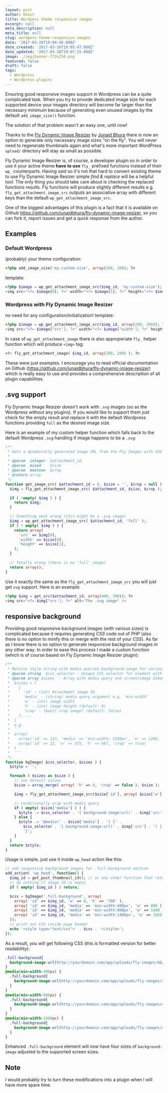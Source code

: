 ```yaml
---
layout: post
author: Ghost
title: Wordpess theme responsive images
excerpt: null
meta_description: null
meta_title: null
slug: wordpess-theme-responsive-images
date: '2017-03-28T19:04:46.000Z'
date_created: '2017-03-18T19:05:47.000Z'
date_updated: '2017-03-28T19:07:15.000Z'
image: ./img/banner-772x250.png
featured: false
draft: false
tags:
  - Wordpress
  - Wordpress plugins
---
```

Ensuring good responsive images support in Wordpress can be a quite complicated task. When you try to provide dedicated image size for each supported device your images directory will become far larger than the necessary minimum because of generating even unused images by the default `add_image_size()` function.

The solution of that problem wasn't an easy one, until now!

Thanks to the [Fly Dynamic Image Resizer](https://wordpress.org/plugins/fly-dynamic-image-resizer/) by [Junaid Bhura](http://www.junaidbhura.com/) there is now an option to generate only necessary image sizes "on the fly". You will never need to regenerate thumbnails again and what's more important WordPress `upload/` directory will stay as small as possible.

Fly Dynamic Image Resizer is, of course, a developer plugin so in order to use it your active theme **have to use** `fly_` prefixed functions instead of their `wp_` counterparts. Having said so it's not that hard to convert existing theme to use Fly Dynamic Image Resizer simple *find & replace* will be a helpful tool. The only thing you should take care about is checking the replaced functions results. Fly functions will produce slightly different results e.g. `fly_get_attachment_image_src` outputs an associative array with different keys than the default `wp_get_attachment_image_src`.

One of the biggest advantages of this plugin is a fact that it is available on Github https://github.com/junaidbhura/fly-dynamic-image-resizer, so you can fork it, report issues and get a quick response from the author.

## Examples

### Default Wordpress
(probably) your theme configuration:
```php
<?php add_image_size('my-custom-size', array(200, 200); ?>
```
template:
```php
<?php $image = wp_get_attachment_image_src($img_id, 'my-custom-size'); ?>
<img src="<?= $image[0]; ?>" width="<?= $image[1]; ?>" height="<?= $image[2]; ?>" />
```

### Wordpress with Fly Dynamic Image Resizer
no need for any configuration/initialization!
template:

```php
<?php $image = wp_get_attachment_image_src($img_id, array(200, 200)); ?>
<img src="<?= $image['src']; ?>" width="<?= $image['width']; ?>" height="<?= $image['height']; ?>" />
```

In case of `wp_get_attachment_image` there is also approperiate `fly_` helper function which will produce `<img>` tag:

```php
<?= fly_get_attachment_image( $img_id, array(200, 200) ); ?>
```

These were just examples. I encourage you to read official documentation on Github (https://github.com/junaidbhura/fly-dynamic-image-resizer) which is really easy to use and provides a comprehensive description of all plugin capabilities.

## .svg support

Fly Dynamic Image Resizer doesn't work with `.svg` images (so as the Wordpress without any plugins). If you would like to support them just check for the empty result and replace it with the default Wordpress functions providing `full` as the desired image size.

Here is an example of my custom helper function which falls back to the default Wordpress `.svg` handling if image happens to be a `.svg`:

```php
/**
 * Gets a dynamically generated image URL from the Fly Images with SVG fallback.
 *
 * @param  integer  $attachment_id
 * @param  mixed    $size
 * @param  boolean  $crop
 * @return array
 */
function get_image_src( $attachment_id = 0, $size = '', $crop = null ) {
  $img = fly_get_attachment_image_src( $attachment_id, $size, $crop );

  if ( !empty( $img ) ) {
    return $img;
  }

  // Something went wrong (this might be a .svg image)
  $img = wp_get_attachment_image_src( $attachment_id, 'full' );
  if ( ! empty( $img ) ) {
    return array(
      'src' => $img[0],
      'width' => $size[0],
      'height' => $size[1],
    );
  }

  // Totally wrong (there is no 'full' image)
  return array();
}
```

Use it exactly the same as the `fly_get_attachment_image_src` you will just get `svg` support. Here is an example:

```php
<?php $img = get_src($attachment_id, array(400, 300)); ?>
<img src="<?= $img['src']; ?>" alt="The .svg image" />
```

## responsive background
Providing good responsive background images (with various sizes) is complicated because it requires generating *CSS* code out of *PHP* (also there is no option to minify this or merge with the rest of your *CSS*). As far as I know there is no option to generate responsive background images in any other way. In order to ease this process I made a custom function (which is of course based on Fly Dynamic Image Resizer plugin):

```php
/**
 * Returns style string with media queries background-image for various screen sizes
 * @param string  $css_selector - Unique CSS selector for element with background image
 * @param array $sizes  - Array with media query and screen/image dimensions
 *  $sizes = [
 *    [
 *      'id' - (int) Attachment image ID
 *      'media' - (string) media query argument e.g. 'min-width'
 *      'w' - (int) image width
 *      'h' - (int) image height (default: 0)
 *      'crop' - (bool) crop image? (default: false)
 *    ], ...
 *  ]
 *  e.g.
 *  ```
 *  array(
 *    array('id' => 123, 'media' => 'min-width: 1280px', 'w' => 1280, 'h' => 600),
 *    array('id' => 22, 'w' => 375, 'h' => 667, 'crop' => true)
 *  )
 *  ```
 */
function bgImage( $css_selector, $sizes ) {
  $style = '';

  foreach ( $sizes as $size ) {
    // set default values
    $size = array_merge( array( 'h' => 0, 'crop' => false ), $size );

    $img = fly_get_attachment_image_src($size['id'], array( $size['w'], $size['h'] ), $size['crop'] );

    // conditionally wrap with media query
    if ( empty( $size['media'] ) ) {
      $style .= $css_selector . '{ background-image:url(' . $img['src'] . ') }';
    } else {
      $style .= '@media(' . $size['media'] . ') {' .
        $css_selector . '{ background-image:url(' . $img['src'] . ') }' .
        '}';
    }
  }
  return $style;
}
```

Usage is simple, just use it inside `wp_head` action like this:

```php
// add responsive background images for .full-background section
add_action( 'wp_head', function() {
  $img_id = get_post_thumbnail_id(); // or any other function that returns image ID
  // do nothing if image ID is empty
  if ( empty( $img_id ) ) return;

  $css = bgImage('.full-background', array(
    array( 'id' => $img_id, 'w' => 0, 'h' => '700' ),
    array( 'id' => $img_id, 'media' => 'min-width:400px', 'w' => 800 ),
    array( 'id' => $img_id, 'media' => 'min-width:800px', 'w' => 1400 ),
    array( 'id' => $img_id, 'media' => 'min-width:1400px', 'w' => 1920 ),
  ));
  // print out CSS inside page header
  echo '<style type="text/css">' . $css . '</style>';
});

```

As a result, you will get following CSS (this is formatted version for better readability):

```css
.full-background{
  background-image:url(http://yourdomain.com/app/uploads/fly-images/46/527528428-0x700.jpeg)
}
@media(min-width:400px) {
  .full-background{
    background-image:url(http://yourdomain.com/app/uploads/fly-images/46/527528428-800x0.jpeg)
  }
}
@media(min-width:800px) {
  .full-background{
    background-image:url(http://yourdomain.com/app/uploads/fly-images/46/527528428-1400x0.jpeg)
  }
}
@media(min-width:1400px) {
  .full-background{
    background-image:url(http://yourdomain.com/app/uploads/fly-images/46/527528428-1920x0.jpeg)
  }
}
```

Enhanced `.full-background` element will now have four sizes of `background-image` adjusted to the supported screen sizes.


## Note
I would probably try to turn these modifications into a plugin when I will have more spare time.
